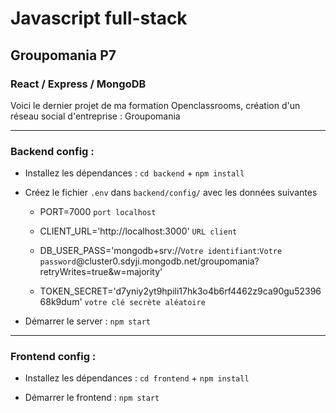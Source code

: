 # Javascript full-stack 
## Groupomania P7
### React / Express / MongoDB

Voici le dernier projet de ma formation Openclassrooms, création d'un réseau social d'entreprise : Groupomania

_____________________________

### Backend config :

* Installez les dépendances : `cd backend` + `npm install`

* Créez le fichier `.env` dans `backend/config/` avec les données suivantes
   - PORT=7000 `port localhost`

   - CLIENT_URL='http://localhost:3000' `URL client`

   - DB_USER_PASS='mongodb+srv://`Votre identifiant`:`Votre password`@cluster0.sdyji.mongodb.net/groupomania?retryWrites=true&w=majority'
   
   - TOKEN_SECRET='d7yniy2yt9hpili17hk3o4b6rf4462z9ca90gu5239668k9dum' `votre clé secrète aléatoire`

* Démarrer le server : `npm start`
______________________________
  
### Frontend config : 

* Installez les dépendances : `cd frontend` + `npm install`

* Démarrer le frontend : `npm start`